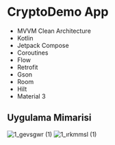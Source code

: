 # CryptoDemo App

* MVVM Clean Architecture
* Kotlin
* Jetpack Compose
* Coroutines
* Flow
* Retrofit
* Gson
* Room
* Hilt
* Material 3

## Uygulama Mimarisi
![1_gevsgwr (1)](https://miro.medium.com/v2/resize:fit:1400/format:webp/1*ol7iY_f4OiFSxO7qhfGqiw.png)
![1_ırkmmsl (1)](https://miro.medium.com/v2/resize:fit:4800/format:webp/0*mwVSPyoOCFtSufKh.png)
